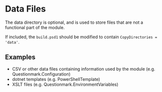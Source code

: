 ﻿# Data Files

The data directory is optional, and is used to store files that are not a functional part of the module.

If included, the `build.psd1` should be modified to contain `CopyDirectories = 'data'`.

## Examples

- CSV or other data files containing information used by the module (e.g. Questionmark.Configuration)
- dotnet templates (e.g. PowerShellTemplate)
- XSLT files (e.g. Questionmark.EnvironmentVariables)